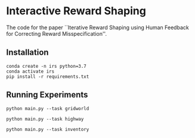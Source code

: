 # Interactive Reward Shaping  

The code for the paper ``Iterative Reward Shaping using Human Feedback for Correcting Reward Misspecification''.


## Installation  

```shell
conda create -n irs python=3.7  
conda activate irs  
pip install -r requirements.txt  
```

## Running Experiments  

```shell
python main.py --task gridworld  

python main.py --task highway  

python main.py --task inventory
```
